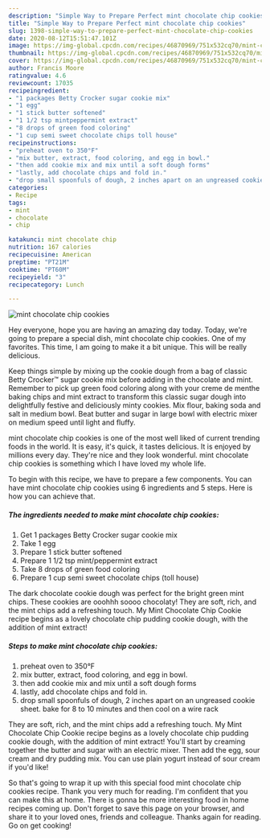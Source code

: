 ```yaml
---
description: "Simple Way to Prepare Perfect mint chocolate chip cookies"
title: "Simple Way to Prepare Perfect mint chocolate chip cookies"
slug: 1398-simple-way-to-prepare-perfect-mint-chocolate-chip-cookies
date: 2020-08-12T15:51:47.101Z
image: https://img-global.cpcdn.com/recipes/46870969/751x532cq70/mint-chocolate-chip-cookies-recipe-main-photo.jpg
thumbnail: https://img-global.cpcdn.com/recipes/46870969/751x532cq70/mint-chocolate-chip-cookies-recipe-main-photo.jpg
cover: https://img-global.cpcdn.com/recipes/46870969/751x532cq70/mint-chocolate-chip-cookies-recipe-main-photo.jpg
author: Francis Moore
ratingvalue: 4.6
reviewcount: 17035
recipeingredient:
- "1 packages Betty Crocker sugar cookie mix"
- "1 egg"
- "1 stick butter softened"
- "1 1/2 tsp mintpeppermint extract"
- "8 drops of green food coloring"
- "1 cup semi sweet chocolate chips toll house"
recipeinstructions:
- "preheat oven to 350°F"
- "mix butter, extract, food coloring, and egg in bowl."
- "then add cookie mix and mix until a soft dough forms"
- "lastly, add chocolate chips and fold in."
- "drop small spoonfuls of dough, 2 inches apart on an ungreased cookie sheet. bake for 8 to 10 minutes and then cool on a wire rack"
categories:
- Recipe
tags:
- mint
- chocolate
- chip

katakunci: mint chocolate chip 
nutrition: 167 calories
recipecuisine: American
preptime: "PT21M"
cooktime: "PT60M"
recipeyield: "3"
recipecategory: Lunch

---
```



![mint chocolate chip cookies](https://img-global.cpcdn.com/recipes/46870969/751x532cq70/mint-chocolate-chip-cookies-recipe-main-photo.jpg)

Hey everyone, hope you are having an amazing day today. Today, we're going to prepare a special dish, mint chocolate chip cookies. One of my favorites. This time, I am going to make it a bit unique. This will be really delicious.

Keep things simple by mixing up the cookie dough from a bag of classic Betty Crocker™ sugar cookie mix before adding in the chocolate and mint. Remember to pick up green food coloring along with your creme de menthe baking chips and mint extract to transform this classic sugar dough into delightfully festive and deliciously minty cookies. Mix flour, baking soda and salt in medium bowl. Beat butter and sugar in large bowl with electric mixer on medium speed until light and fluffy.

mint chocolate chip cookies is one of the most well liked of current trending foods in the world. It is easy, it's quick, it tastes delicious. It is enjoyed by millions every day. They're nice and they look wonderful. mint chocolate chip cookies is something which I have loved my whole life.


To begin with this recipe, we have to prepare a few components. You can have mint chocolate chip cookies using 6 ingredients and 5 steps. Here is how you can achieve that.

<!--inarticleads1-->

##### The ingredients needed to make mint chocolate chip cookies:

1. Get 1 packages Betty Crocker sugar cookie mix
1. Take 1 egg
1. Prepare 1 stick butter softened
1. Prepare 1 1/2 tsp mint/peppermint extract
1. Take 8 drops of green food coloring
1. Prepare 1 cup semi sweet chocolate chips (toll house)


The dark chocolate cookie dough was perfect for the bright green mint chips. These cookies are ooohhh soooo chocolaty! They are soft, rich, and the mint chips add a refreshing touch. My Mint Chocolate Chip Cookie recipe begins as a lovely chocolate chip pudding cookie dough, with the addition of mint extract! 

<!--inarticleads2-->

##### Steps to make mint chocolate chip cookies:

1. preheat oven to 350°F
1. mix butter, extract, food coloring, and egg in bowl.
1. then add cookie mix and mix until a soft dough forms
1. lastly, add chocolate chips and fold in.
1. drop small spoonfuls of dough, 2 inches apart on an ungreased cookie sheet. bake for 8 to 10 minutes and then cool on a wire rack


They are soft, rich, and the mint chips add a refreshing touch. My Mint Chocolate Chip Cookie recipe begins as a lovely chocolate chip pudding cookie dough, with the addition of mint extract! You&#39;ll start by creaming together the butter and sugar with an electric mixer. Then add the egg, sour cream and dry pudding mix. You can use plain yogurt instead of sour cream if you&#39;d like! 

So that's going to wrap it up with this special food mint chocolate chip cookies recipe. Thank you very much for reading. I'm confident that you can make this at home. There is gonna be more interesting food in home recipes coming up. Don't forget to save this page on your browser, and share it to your loved ones, friends and colleague. Thanks again for reading. Go on get cooking!
